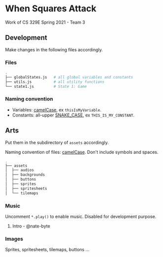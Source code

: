 # When Squares Attack

Work of CS 329E Spring 2021 - Team 3

## Development

Make changes in the following files accordingly.

### Files

```bash
.
├── globalStates.js   # all global variables and constants
├── utils.js          # all utility functions
└── state1.js         # State 1: Game
```

### Naming convention

- Variables: [camelCase](https://en.wikipedia.org/wiki/Camel_case), ex `thisIsMyVariable`.
- Constants: all-upper [SNAKE_CASE](https://en.wikipedia.org/wiki/Snake_case), ex `THIS_IS_MY_CONSTANT`.

## Arts

Put them in the subdirectory of `assets` accordingly.

Naming convention of files: [camelCase](https://en.wikipedia.org/wiki/Camel_case). Don't include symbols and spaces.

```bash
.
├── assets
│  ├── audios
│  ├── backgrounds
│  ├── buttons
│  ├── sprites
│  ├── spritesheets
│  └── tilemaps
```

### Music

Uncomment `*.play()` to enable music. Disabled for development purpose.

1. Intro - @nate-byte

### Images

Sprites, spritesheets, tilemaps, buttons ...
